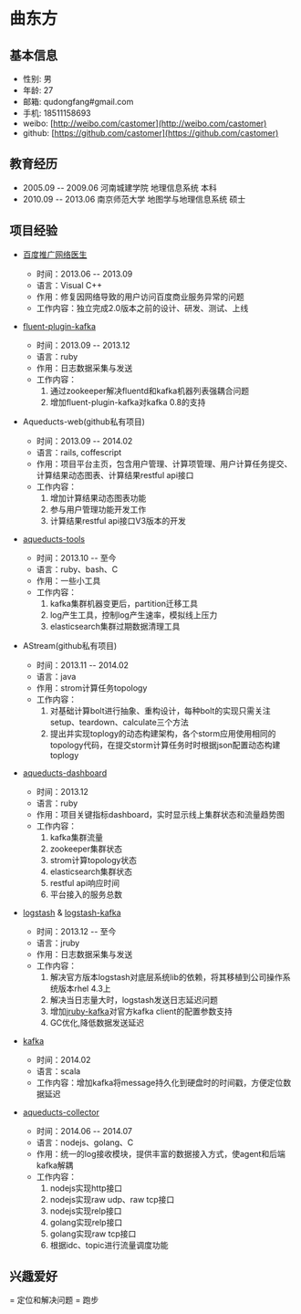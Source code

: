 曲东方
===============

基本信息
---------

- 性别: 男
- 年龄: 27
- 邮箱: qudongfang#gmail.com
- 手机: 18511158693
- weibo: [http://weibo.com/castomer](http://weibo.com/castomer)
- github: [https://github.com/castomer](https://github.com/castomer)

教育经历
---------

- 2005.09 -- 2009.06 河南城建学院 地理信息系统 本科
- 2010.09 -- 2013.06 南京师范大学 地图学与地理信息系统 硕士

项目经验
---------------

* [百度推广网络医生](http://wlys.baidu.com/)

    - 时间：2013.06 -- 2013.09
    - 语言：Visual C++
    - 作用：修复因网络导致的用户访问百度商业服务异常的问题
    - 工作内容：独立完成2.0版本之前的设计、研发、测试、上线

* [fluent-plugin-kafka](https://github.com/castomer/fluent-plugin-kafka)

    - 时间：2013.09 -- 2013.12
    - 语言：ruby
    - 作用：日志数据采集与发送
    - 工作内容：
        1. 通过zookeeper解决fluentd和kafka机器列表强耦合问题
        1. 增加fluent-plugin-kafka对kafka 0.8的支持

* Aqueducts-web(github私有项目)

    - 时间：2013.09 -- 2014.02
    - 语言：rails, coffescript
    - 作用：项目平台主页，包含用户管理、计算项管理、用户计算任务提交、计算结果动态图表、计算结果restful api接口
    - 工作内容：
        1. 增加计算结果动态图表功能
        1. 参与用户管理功能开发工作
        1. 计算结果restful api接口V3版本的开发

* [aqueducts-tools](https://github.com/castomer/aqueducts-tools)

    - 时间：2013.10 -- 至今
    - 语言：ruby、bash、C
    - 作用：一些小工具
    - 工作内容：
        1. kafka集群机器变更后，partition迁移工具
        1. log产生工具，控制log产生速率，模拟线上压力 
        1. elasticsearch集群过期数据清理工具

* AStream(github私有项目)

    - 时间：2013.11 -- 2014.02
    - 语言：java
    - 作用：strom计算任务topology
    - 工作内容：
        1. 对基础计算bolt进行抽象、重构设计，每种bolt的实现只需关注setup、teardown、calculate三个方法
        1. 提出并实现toplogy的动态构建架构，各个storm应用使用相同的topology代码，在提交storm计算任务时时根据json配置动态构建toplogy

* [aqueducts-dashboard](https://github.com/castomer/aqueducts-dashboard)

    - 时间：2013.12
    - 语言：ruby
    - 作用：项目关键指标dashboard，实时显示线上集群状态和流量趋势图
    - 工作内容：
        1. kafka集群流量
        1. zookeeper集群状态
        1. strom计算topology状态
        1. elasticsearch集群状态
        1. restful api响应时间
        1. 平台接入的服务总数

* [logstash](https://github.com/castomer/logstash/tree/aqueducts) & [logstash-kafka](https://github.com/castomer/logstash-kafka/tree/aqueducts)

    - 时间：2013.12 -- 至今
    - 语言：jruby
    - 作用：日志数据采集与发送
    - 工作内容： 
        1. 解决官方版本logstash对底层系统lib的依赖，将其移植到公司操作系统版本rhel 4.3上
        1. 解决当日志量大时，logstash发送日志延迟问题
        1. 增加[jruby-kafka](https://github.com/castomer/jruby-kafka)对官方kafka client的配置参数支持
        1. GC优化,降低数据发送延迟

* [kafka](https://github.com/castomer/kafka/tree/add_timestamp)

    - 时间：2014.02
    - 语言：scala
    - 工作内容：增加kafka将message持久化到硬盘时的时间戳，方便定位数据延迟

* [aqueducts-collector](https://github.com/castomer/aqueducts-collector)

    - 时间：2014.06 -- 2014.07
    - 语言：nodejs、golang、C
    - 作用：统一的log接收模块，提供丰富的数据接入方式，使agent和后端kafka解耦
    - 工作内容：
        1. nodejs实现http接口
        1. nodejs实现raw udp、raw tcp接口
        1. nodejs实现relp接口
        1. golang实现relp接口
        1. golang实现raw tcp接口
        1. 根据idc、topic进行流量调度功能

兴趣爱好
---------

= 定位和解决问题
= 跑步
